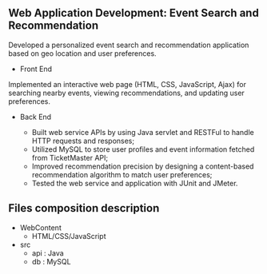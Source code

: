 ## Web Application Development: Event Search and Recommendation

Developed a personalized event search and recommendation application based on geo location and user preferences.

* Front End

Implemented an interactive web page (HTML, CSS, JavaScript, Ajax) for searching nearby events, viewing recommendations, 
and updating user preferences.

* Back End

  * Built web service APIs by using Java servlet and RESTFul to handle HTTP requests and responses;
  * Utilized MySQL to store user profiles and event information fetched from TicketMaster API;
  * Improved recommendation precision by designing a content-based recommendation algorithm to match user preferences;
  * Tested the web service and application with JUnit and JMeter.

## Files composition description 
* WebContent
  * HTML/CSS/JavaScript 
* src
  * api	: Java 
  * db : MySQL 
